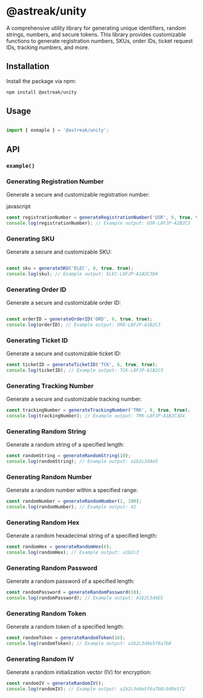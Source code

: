 # @astreak/unity

A comprehensive utility library for generating unique identifiers, random strings, numbers, and secure tokens. This library provides customizable functions to generate registration numbers, SKUs, order IDs, ticket request IDs, tracking numbers, and more.

## Installation

Install the package via npm:

```bash
npm install @astreak/unity
```

## Usage


```javascript

import { exmaple } = '@astreak/unity';

```

## API

### `example()`


### Generating Registration Number
Generate a secure and customizable registration number:

javascript


```javascript
const registrationNumber = generateRegistrationNumber('USR', 6, true, true);
console.log(registrationNumber); // Example output: USR-L8FJP-A1B2C3

```

### Generating SKU
Generate a secure and customizable SKU:

```javascript

const sku = generateSKU('ELEC', 8, true, true);
console.log(sku); // Example output: ELEC-L8FJP-A1B2C3D4

```


### Generating Order ID
Generate a secure and customizable order ID:

```javascript

const orderID = generateOrderID('ORD', 6, true, true);
console.log(orderID); // Example output: ORD-L8FJP-A1B2C3

```

### Generating Ticket ID
Generate a secure and customizable ticket ID:

```javascript
const ticketID = generateTicketID('TCK', 6, true, true);
console.log(ticketID); // Example output: TCK-L8FJP-A1B2C3
```

### Generating Tracking Number
Generate a secure and customizable tracking number:

```javascript
const trackingNumber = generateTrackingNumber('TRK', 8, true, true);
console.log(trackingNumber); // Example output: TRK-L8FJP-A1B2C3D4
```

### Generating Random String
Generate a random string of a specified length:

```javascript
const randomString = generateRandomString(10);
console.log(randomString); // Example output: a1b2c3d4e5
```

### Generating Random Number
Generate a random number within a specified range:

```javascript
const randomNumber = generateRandomNumber(1, 100);
console.log(randomNumber); // Example output: 42
```

### Generating Random Hex
Generate a random hexadecimal string of a specified length:

```javascript
const randomHex = generateRandomHex(6);
console.log(randomHex); // Example output: a1b2c3
```

### Generating Random Password
Generate a random password of a specified length:

```javascript
const randomPassword = generateRandomPassword(10);
console.log(randomPassword); // Example output: A1b2C3d4E5
```

### Generating Random Token
Generate a random token of a specified length:

```javascript
const randomToken = generateRandomToken(16);
console.log(randomToken); // Example output: a1b2c3d4e5f6a7b8
```

### Generating Random IV
Generate a random initialization vector (IV) for encryption:

```javascript
const randomIV = generateRandomIV();
console.log(randomIV); // Example output: a1b2c3d4e5f6a7b8c9d0e1f2
```